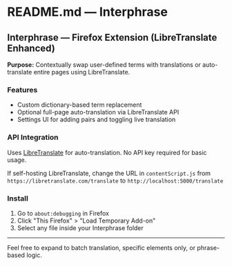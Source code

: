 # README.md — Interphrase

## Interphrase — Firefox Extension (LibreTranslate Enhanced)

**Purpose:**
Contextually swap user-defined terms with translations or auto-translate entire pages using LibreTranslate.

### Features
- Custom dictionary-based term replacement
- Optional full-page auto-translation via LibreTranslate API
- Settings UI for adding pairs and toggling live translation

### API Integration
Uses [LibreTranslate](https://libretranslate.com) for auto-translation. No API key required for basic usage.

If self-hosting LibreTranslate, change the URL in `contentScript.js` from `https://libretranslate.com/translate` to `http://localhost:5000/translate`

### Install
1. Go to `about:debugging` in Firefox
2. Click "This Firefox" > "Load Temporary Add-on"
3. Select any file inside your Interphrase folder

---
Feel free to expand to batch translation, specific elements only, or phrase-based logic.